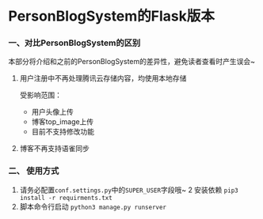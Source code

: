 # PersonBlogSystem的Flask版本

### 一、对比PersonBlogSystem的区别

   本部分将介绍和之前的PersonBlogSystem的差异性，避免读者查看时产生误会~

1. 用户注册中不再处理腾讯云存储内容，均使用本地存储

   受影响范围：

    - 用户头像上传
    - 博客top_image上传
    - 目前不支持修改功能

2. 博客不再支持语雀同步

### 二、 使用方式

1. 请务必配置`conf.settings.py`中的`SUPER_USER`字段哦~
   2 安装依赖 `pip3 install -r requirments.txt`
3. 脚本命令行启动 `python3 manage.py runserver`